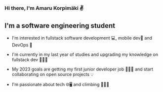 ### Hi there, I'm Amaru Korpimäki ✌

## **I'm a software engineering student**
- I'm interested in fullstack software development 💻, mobile dev📱 and DevOps 💫

- I'm currently in my last year of studies and upgrading my knowledge on fullstack dev 👨🏽‍🎓

- My 2023 goals are getting my first junior developer job 👨🏽‍💻 and start collaborating on open source projects 💡

- I'm passionate about tech 🌐🖥 and climbing 🧗🏽‍♂️
<!---
### **Connect with me:**
![LinkedIn]("https://img.icons8.com/color/48/000000/linkedin.png")
[Amaru Korpimäki](https://www.linkedin.com/in/amarukorpimaki/)

## **Languages and Tools**
![VS code]("https://img.icons8.com/color/48/000000/visual-studio-code-2019.png")
![JavaScript]("https://img.icons8.com/color/48/000000/javascript--v1.png")
![Html5]("https://img.icons8.com/color/48/000000/html-5--v1.png")
![CSS]("https://img.icons8.com/color/48/000000/css3.png")
![React.Js]("https://img.icons8.com/color/48/000000/react-native.png")
![Node.js]("https://img.icons8.com/fluency/48/000000/node-js.png")
![Java]("https://img.icons8.com/color/48/000000/java-coffee-cup-logo--v1.png")
![MS SQL server]("https://img.icons8.com/color/48/000000/microsoft-sql-server.png")
![Git]("https://img.icons8.com/color/48/000000/git.png")
--->
